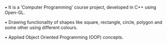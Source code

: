 • It is a ‘Computer Programming’ course project, developed in C++ using Open-GL.

• Drawing functionality of shapes like square, rectangle, circle, polygon and some other using different colours.

• Applied Object Oriented Programming (OOP) concepts.
